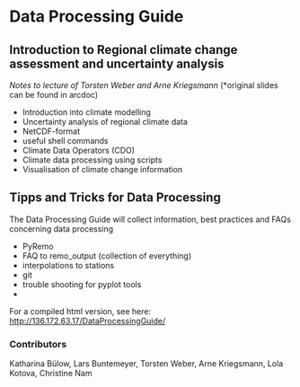 # Data Processing Guide

## Introduction to Regional climate change assessment and uncertainty analysis
*Notes to lecture of Torsten Weber and Arne Kriegsmann*
(*original slides can be found in arcdoc)
* Introduction into climate modelling
* Uncertainty analysis of regional climate data
* NetCDF-format
* useful shell commands
* Climate Data Operators (CDO)
* Climate data processing using scripts
* Visualisation of climate change information

## Tipps and Tricks for Data Processing
The Data Processing Guide will collect information, best practices and FAQs concerning data processing

* PyRemo
* FAQ to remo_output (collection of everything)
* interpolations to stations
* git
* trouble shooting for pyplot tools
* 
For a compiled html version, see here: http://136.172.63.17/DataProcessingGuide/

### Contributors
Katharina Bülow, Lars Buntemeyer, Torsten Weber, Arne Kriegsmann, Lola Kotova, Christine Nam

